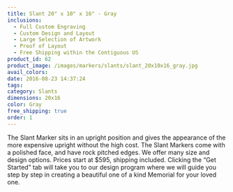 ```yaml
---
title: Slant 20" x 10" x 16" - Gray
inclusions:
  - Full Custom Engraving
  - Custom Design and Layout
  - Large Selection of Artwork
  - Proof of Layout
  - Free Shipping within the Contiguous US
product_id: 62
product_image: /images/markers/slants/slant_20x10x16_gray.jpg
avail_colors: 
date: 2016-08-23 14:37:24
tags: 
category: Slants
dimensions: 20x16
color: Gray
free_shipping: true
order: 1
---
```

The Slant Marker sits in an upright position and gives the appearance of the more expensive upright without the high cost. The Slant Markers come with a polished face, and have rock pitched edges. We offer many size and design options. Prices start at $595, shipping included. Clicking the “Get Started” tab will take you to our design program where we will guide you step by step in creating a beautiful one of a kind Memorial for your loved one.